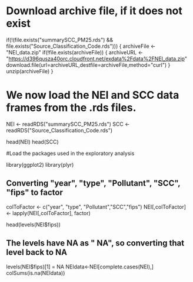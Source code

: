 # Download archive file, if it does not exist

if(!(file.exists("summarySCC_PM25.rds") && 
    file.exists("Source_Classification_Code.rds"))) { 
    archiveFile <- "NEI_data.zip"
    if(!file.exists(archiveFile)) {
        archiveURL <- "https://d396qusza40orc.cloudfront.net/exdata%2Fdata%2FNEI_data.zip"
        download.file(url=archiveURL,destfile=archiveFile,method="curl")
    }  
    unzip(archiveFile) 
}

# We now load the NEI and SCC data frames from the .rds files.


NEI <- readRDS("summarySCC_PM25.rds")
SCC <- readRDS("Source_Classification_Code.rds")

head(NEI)
head(SCC)

#Load the packages used in the exploratory analysis

library(ggplot2)
library(plyr)


## Converting "year", "type", "Pollutant", "SCC", "fips" to factor
colToFactor <- c("year", "type", "Pollutant","SCC","fips")
NEI[,colToFactor] <- lapply(NEI[,colToFactor], factor)

head(levels(NEI$fips))


## The levels have NA as "   NA", so converting that level back to NA
levels(NEI$fips)[1] = NA
NEIdata<-NEI[complete.cases(NEI),]
colSums(is.na(NEIdata))
